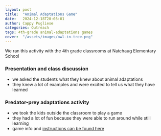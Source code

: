 ```yaml
---
layout: post
title:  "Animal Adaptations Game"
date:   2024-12-18T20:05:01
author: Cappy Pugliese
categories: Outreach
tags: 4th-grade animal-adaptations games
cover:  "/assets/images/owl-in-tree.png"
---
```


We ran this activity with the 4th grade classrooms at Natchaug Elementary School


### Presentation and class discussion
- we asked the students what they knew about animal adaptations
- they knew a lot of examples and were excited to tell us what they have learned


### Predator-prey adaptations activity
- we took the kids outside the classroom to play a game
- they had a lot of fun because they were able to run around while still learning
- game info and <a href="/assets/documents/4th-grade-animal-adaptations-activity.pdf" target="_blank">instructions can be found here</a>
 